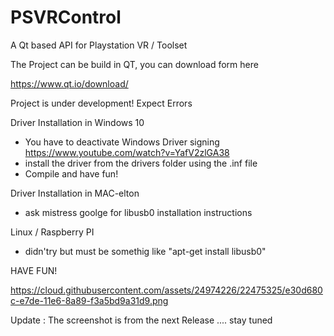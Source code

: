 # PSVRControl
A Qt based API for Playstation VR / Toolset

The Project can be build in QT, you can download form here

https://www.qt.io/download/

Project is under development! Expect Errors

Driver Installation in Windows 10

  - You have to deactivate Windows Driver signing  https://www.youtube.com/watch?v=YafV2zlGA38
  - install the driver from the drivers folder using the .inf file
  - Compile and have fun!

Driver Installation in MAC-elton

  - ask mistress goolge for libusb0 installation instructions

Linux / Raspberry PI

  - didn'try but must be somethig like "apt-get install libusb0"
  
  
HAVE FUN!

https://cloud.githubusercontent.com/assets/24974226/22475325/e30d680c-e7de-11e6-8a89-f3a5bd9a31d9.png

Update : The screenshot is from the next Release .... stay tuned
  

